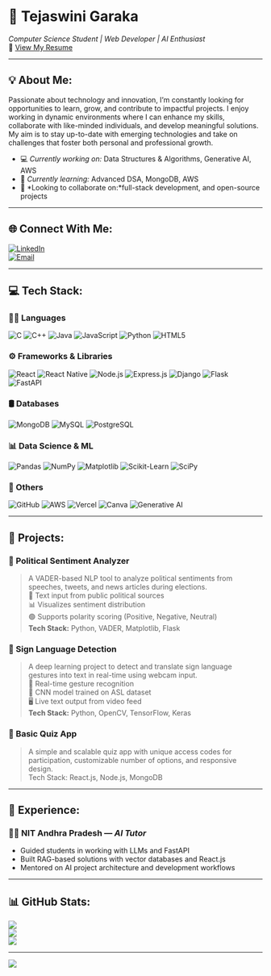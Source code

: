 # 💫 Tejaswini Garaka  
*Computer Science Student | Web Developer | AI Enthusiast*  
📄 [View My Resume](https://drive.google.com/file/d/1iHcUwCcwlMBdIpLsxtkLKspMW9u81JG5/view?usp=sharing) <!-- Replace with actual resume URL -->

---

## 💡 About Me:
Passionate about technology and innovation, I’m constantly looking for opportunities to learn, grow, and contribute to impactful projects. I enjoy working in dynamic environments where I can enhance my skills, collaborate with like-minded individuals, and develop meaningful solutions. My aim is to stay up-to-date with emerging technologies and take on challenges that foster both personal and professional growth.

- 💻 *Currently working on:* Data Structures & Algorithms, Generative AI, AWS  
- 🌱 *Currently learning:* Advanced DSA, MongoDB, AWS  
- 🔭 *Looking to collaborate on:*full-stack development, and open-source projects

---

## 🌐 Connect With Me:
[![LinkedIn](https://img.shields.io/badge/LinkedIn-%230077B5.svg?logo=linkedin&logoColor=white)](https://www.linkedin.com/in/tejaswini-garaka-0638a234a/)  
[![Email](https://img.shields.io/badge/Email-D14836?logo=gmail&logoColor=white)](mailto:garakatejaswini@gmail.com)

---

## 💻 Tech Stack:

### 👩‍💻 Languages
![C](https://img.shields.io/badge/C-%2300599C.svg?style=for-the-badge&logo=c&logoColor=white)
![C++](https://img.shields.io/badge/C++-%2300599C.svg?style=for-the-badge&logo=c%2B%2B&logoColor=white)
![Java](https://img.shields.io/badge/Java-%23ED8B00.svg?style=for-the-badge&logo=java&logoColor=white)
![JavaScript](https://img.shields.io/badge/JavaScript-%23323330.svg?style=for-the-badge&logo=javascript&logoColor=%23F7DF1E)
![Python](https://img.shields.io/badge/Python-3670A0?style=for-the-badge&logo=python&logoColor=ffdd54)
![HTML5](https://img.shields.io/badge/HTML5-%23E34F26.svg?style=for-the-badge&logo=html5&logoColor=white)

### ⚙ Frameworks & Libraries
![React](https://img.shields.io/badge/React-%2320232a.svg?style=for-the-badge&logo=react&logoColor=%2361DAFB)
![React Native](https://img.shields.io/badge/React_Native-%2320232a.svg?style=for-the-badge&logo=react&logoColor=%2361DAFB)
![Node.js](https://img.shields.io/badge/Node.js-6DA55F?style=for-the-badge&logo=node.js&logoColor=white)
![Express.js](https://img.shields.io/badge/Express.js-%23404d59.svg?style=for-the-badge&logo=express&logoColor=%2361DAFB)
![Django](https://img.shields.io/badge/Django-%23092E20.svg?style=for-the-badge&logo=django&logoColor=white)
![Flask](https://img.shields.io/badge/Flask-%23000.svg?style=for-the-badge&logo=flask&logoColor=white)
![FastAPI](https://img.shields.io/badge/FastAPI-005571?style=for-the-badge&logo=fastapi&logoColor=white)

### 🛢 Databases
![MongoDB](https://img.shields.io/badge/MongoDB-%234ea94b.svg?style=for-the-badge&logo=mongodb&logoColor=white)
![MySQL](https://img.shields.io/badge/MySQL-4479A1.svg?style=for-the-badge&logo=mysql&logoColor=white)
![PostgreSQL](https://img.shields.io/badge/PostgreSQL-%23316192.svg?style=for-the-badge&logo=postgresql&logoColor=white)

### 📊 Data Science & ML
![Pandas](https://img.shields.io/badge/Pandas-%23150458.svg?style=for-the-badge&logo=pandas&logoColor=white)
![NumPy](https://img.shields.io/badge/NumPy-%23013243.svg?style=for-the-badge&logo=numpy&logoColor=white)
![Matplotlib](https://img.shields.io/badge/Matplotlib-%23ffffff.svg?style=for-the-badge&logo=matplotlib&logoColor=black)
![Scikit-Learn](https://img.shields.io/badge/Scikit--Learn-%23F7931E.svg?style=for-the-badge&logo=scikit-learn&logoColor=white)
![SciPy](https://img.shields.io/badge/SciPy-%230C55A5.svg?style=for-the-badge&logo=scipy&logoColor=white)

### 🧰 Others
![GitHub](https://img.shields.io/badge/GitHub-%23121011.svg?style=for-the-badge&logo=github&logoColor=white)
![AWS](https://img.shields.io/badge/AWS-%23FF9900.svg?style=for-the-badge&logo=amazon-aws&logoColor=white)
![Vercel](https://img.shields.io/badge/Vercel-%23000000.svg?style=for-the-badge&logo=vercel&logoColor=white)
![Canva](https://img.shields.io/badge/Canva-%2300C4CC.svg?style=for-the-badge&logo=canva&logoColor=white)
![Generative AI](https://img.shields.io/badge/GenAI-%2300C4CC.svg?style=for-the-badge&logo=OpenAI&logoColor=white)

---

## 📂 Projects:

### 🔹 Political Sentiment Analyzer  
> A VADER-based NLP tool to analyze political sentiments from speeches, tweets, and news articles during elections.  
> 🧾 Text input from public political sources  
> 📊 Visualizes sentiment distribution  
> 🟢 Supports polarity scoring (Positive, Negative, Neutral)  
> **Tech Stack:** Python, VADER, Matplotlib, Flask  

### 🔹 Sign Language Detection  
> A deep learning project to detect and translate sign language gestures into text in real-time using webcam input.  
> 🤟 Real-time gesture recognition  
> 🧠 CNN model trained on ASL dataset  
> 🖥️ Live text output from video feed  
> **Tech Stack:** Python, OpenCV, TensorFlow, Keras  

### 🔹 Basic Quiz App
> A simple and scalable quiz app with unique access codes for participation, customizable number of options, and responsive design.  
> Tech Stack: React.js, Node.js, MongoDB

---

## 💼 Experience:

### 🧑‍🏫 NIT Andhra Pradesh — *AI Tutor*
- Guided students in working with LLMs and FastAPI
- Built RAG-based solutions with vector databases and React.js
- Mentored on AI project architecture and development workflows

---

## 📊 GitHub Stats:
![](https://github-readme-stats.vercel.app/api?username=Tejaswini-23&theme=dark&hide_border=false&include_all_commits=false&count_private=false)<br/>
![](https://nirzak-streak-stats.vercel.app/?user=Tejaswini-23&theme=dark&hide_border=false)<br/>
![](https://github-readme-stats.vercel.app/api/top-langs/?username=Tejaswini-23&theme=dark&hide_border=false&include_all_commits=false&count_private=false&layout=compact)

---

[![](https://visitcount.itsvg.in/api?id=Tejaswini-23&icon=0&color=0)](https://visitcount.itsvg.in)

<!-- Profile generated using GPRM ( https://gprm.itsvg.in ) -->
